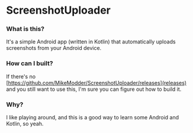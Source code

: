 # ScreenshotUploader

### What is this?
It's a simple Android app (written in Kotlin) that automatically uploads screenshots from your Android device.

### How can I built?
If there's no [https://github.com/MikeModder/ScreenshotUploader/releases](releases) and you still want to use this, I'm sure you can figure out how to build it.

### Why?
I like playing around, and this is a good way to learn some Android and Kotlin, so yeah.
